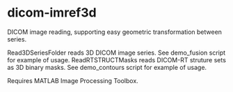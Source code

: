 # dicom-imref3d
DICOM image reading, supporting easy geometric transformation between series.

Read3DSeriesFolder reads 3D DICOM image series. See demo_fusion script for example of usage.
ReadRTSTRUCTMasks reads DICOM-RT struture sets as 3D binary masks. See demo_contours script for example of usage.

Requires MATLAB Image Processing Toolbox.
